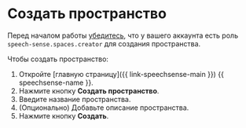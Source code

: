 # Создать пространство

Перед началом работы [убедитесь](../../../iam/operations/roles/get-assigned-roles.md), что у вашего аккаунта есть роль `speech-sense.spaces.creator` для создания пространства.

Чтобы создать пространство:

1. Откройте [главную страницу]({{ link-speechsense-main }}) {{ speechsense-name }}.
1. Нажмите кнопку **Создать пространство**.
1. Введите название пространства.
1. (Опционально) Добавьте описание пространства.
1. Нажмите кнопку **Создать**.

